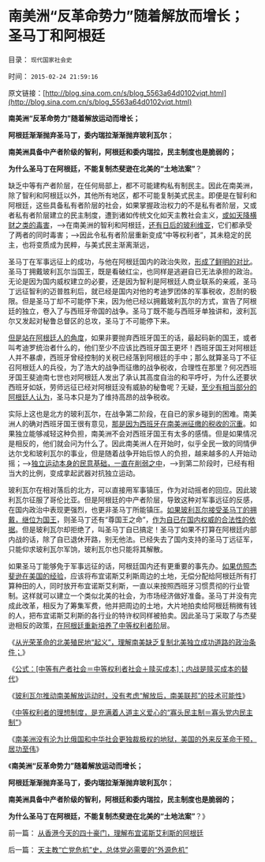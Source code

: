 # 南美洲“反革命势力”随着解放而增长；圣马丁和阿根廷

目录： `现代国家社会史` 

时间： `2015-02-24 21:59:16` 

原文链接：[http://blog.sina.com.cn/s/blog_5563a64d0102viqt.html](http://blog.sina.com.cn/s/blog_5563a64d0102viqt.html)

**南美洲“反革命势力”随着解放运动而增长；**

**阿根廷渐渐抛弃圣马丁，委内瑞拉渐渐抛弃玻利瓦尔**；

**南美洲具备中产者阶级的智利，阿根廷和委内瑞拉，民主制度也是脆弱的；**

**为什么圣马丁在阿根廷，不能复制杰斐逊在北美的“土地法案”**？

缺乏中等有产者阶层，在任何局部上，都不可能建构私有制民主。因此在南美洲，除了智利和阿根廷以外，其他所有地区，都不可能复制美式民主。即便是在智利和阿根廷，这些具备私有者阶层的社会，如果掌握政治权力的不是私有者阶层，又或者私有者阶层建立的民主制度，遭到诸如传统文化如天主教社会主义，[或如天降横财之类的毒害](../../../2015/1/6/智利的案例，米塞斯生产力定律对资本主义国家同样有效.md)，——>在南美洲的智利和阿根廷，[还有日后的玻利维亚](../../../2014/12/20/资本定律：石油是魔鬼的排泄物，让社会主义国家更贫困.md)，它们都承受了两者的同时毒害；——>因此令私有者阶层重新变成“中等权利者”，其未稳定的民主，也将变质成为民粹，与美式民主渐离渐远，

圣马丁在军事远征上的成功，与他在阿根廷国内的政治失败，[形成了鲜明的对比](../../../2015/2/1/阿根廷的中立和独立，圣马丁军事胜利的政治失败.md)。圣马丁拥戴玻利瓦尔当国王，既是看破红尘，也同样是逃避自已无法承担的政治。无论是因为国内威权建立的必要，还是因为智利是阿根廷人商业联系的亲戚，圣马丁远征智利的迈普胜利后，就已经是国内对他的考迪罗团体的军事税收，忍耐的极限。但是圣马丁却不可能停下来，因为他已经以拥戴玻利瓦尔的方式，宣告了阿根廷的独立，卷入了与西班牙帝国的战争。圣马丁既不能与西班牙单独讲和，波利瓦尔又发起对秘鲁总督区的总攻，圣马丁不可能停下来。

[但是站在阿根廷人的角度](../../../2015/1/31/布宜诺斯艾利斯，西班牙倭寇的梁山泊，南美最早独立的国家.md)，如果非要抛弃西班牙国王的话，最起码新的国王，或者叫考迪罗统治者什么的，他们至少不应该比西班牙国王更坏！西班牙国王对阿根廷人并不暴虐，西班牙曾经控制的关税已经落到阿根廷的手中；那么就算圣马丁不征召阿根廷人的兵役，为了浩大的战争而征缴的战争税收，合理性在那里？何况西班牙国王斐迪南七世也对阿根廷人发出了承认其高度自治的和平呼吁，为什么还要状西班牙如妖，劳师远征已经对阿根廷没有威胁的秘鲁呢？无疑，[至少有相当部分的阿根廷人认为](../../../2015/1/9/南美洲进步大革命中的反动派，和他们反革命的理由.md)，圣马本只是为了维持高昂的战争税收。

实际上这也是北方的玻利瓦尔，在战争第二阶段，在自已的家乡碰到的困难。南美洲人的确对西班牙国王很有意见，[那是因为西班牙在南美洲征缴的税收的沉重](../../../2015/1/30/南美独立是滞后的法式大革命，委内瑞拉和反革命的哥伦比亚.md)。如果独立能够减轻这种负担，南美洲不会对西班牙国王有太多的感情。但是如果情况是相反的，他们就会问为什么了。因此南美洲人在开始时，似乎全民一致的同情伊达尔戈和玻利瓦尔的事业，但是随着战争开始后惊人的负担，越来越多的人开始动摇；——>[独立运动本身的民意基础，一直在削弱之中](../../../2015/1/7/大革命是反人类性质的邪恶运动；.md)，——>到第二阶段时，已经有相当大的比例，变成拿起武器对抗独立运动。

玻利瓦尔在相对落后的北方，可以直接用军事镇压，作为对动摇者的回应。因此玻利瓦尔征服了哥伦比亚。但是阿根廷的中产者阶层，导致这种对军事远征的反感，在国内政治中表现更强烈，也更非圣马丁所能镇压。[如果玻利瓦尔接受圣马丁的拥戴，继位为国王](../../../2015/1/10/进步分子的共同错误，南美独立运动的liberalism.md)，则圣马丁还有“尊国王之命”，[作为自已在国内权威的合法性的依据](../../../2014/5/30/资本主义的证监会和FDA的法权限制.md)。但是玻利瓦尔却拒绝了，叫圣马丁自已搞定！圣马丁如果不打算在阿根廷内部内战的话，除了自已退休开路，别无他法。已经失去了国内支持的圣马丁远征军，只能仰求玻利瓦尔军饷，玻利瓦尔也只能将其解散。

如果圣马丁能够免于军事远征的话，阿根廷国内还有更重要的事先办。[如果仿照杰斐逊在美国的经验](../../../2011/4/20/ComosFederal重温费城立宪会议.md)，应该将布宜诺斯艾利斯周边的土地，无偿分配给阿根廷所有打算种田的人，同时放开布宜诺斯艾利斯，一直以来按照西班牙习惯贯彻的行业管制。这样就可以建立一个类似北美的社会，为市场经济做好准备。圣马丁并没有完成此改革，相反为了筹集军费，他并把周边的土地，大片地拍卖给阿根廷稍微有钱的人，把布宜诺斯艾利斯的各行业的特许权同样被拍卖。因此圣马丁采取了与杰斐逊相反的政策，[在阿根廷重新培养了中等权利者阶](../../../2015/1/8/所谓“中产阶级”的歧义，“中等有产者”与“中等权利者”不同.md)层。

《[从光荣革命的北美殖民地“起义”，理解南美缺乏复制北美独立成功道路的政治条件；](../../../2015/2/18/从光荣革命的北美殖民地。看南美独立的不成熟，及圣马丁.md)》

《[公式：[中等有产者社会＝中等权利者社会＋赎买成本]；内战是赎买成本的替代](../../../2015/2/20/民主进程的“政治负债”，中等权利的赎买，或内战的替代成本.md)》

《[玻利瓦尔推动南美解放运动时，没有考虑“解放后，南美联邦”的技术可能性](../../../2015/2/21/解放主义的革命者，将革命视为“进步的充分条件，进步的终点”.md)》

《[中等权利者的理想制度，是充满着人道主义爱心的“寡头民主制＝寡头党内民主制”](../../../2015/2/22/私有制民主，不是热衷革命的“中等权利者or民粹牛二”的理想制度；.md)》

《[南美洲没有沦为比俄国和中华社会更独裁极权的地狱，美国的外来反革命干预，居功至伟](../../../2015/2/23/缺乏中等有产者阶层的社会，解放主义步步走向极权主义.md)》

《**南美洲“反革命势力”随着解放运动而增长；**

**阿根廷渐渐抛弃圣马丁，委内瑞拉渐渐抛弃玻利瓦尔**；

**南美洲具备中产者阶级的智利，阿根廷和委内瑞拉，民主制度也是脆弱的；**

**为什么圣马丁在阿根廷，不能复制杰斐逊在北美的“土地法案”**？》

前一篇： [从香港今天的四十豪门，理解布宜诺斯艾利斯的阿根廷](../../../2015/2/25/从香港今天的四十豪门，理解布宜诺斯艾利斯的阿根廷.md)

后一篇： [天主教“亡党危机”史，总体党必需要的“外源危机”](../../../2015/2/24/天主教“亡党危机”史，总体党必需要的“外源危机”.md)

